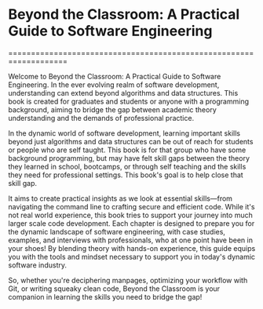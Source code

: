 <!-- #region -->
# Beyond the Classroom: A Practical Guide to Software Engineering

===================================================================

Welcome to Beyond the Classroom: A Practical Guide to Software Engineering. In the ever evolving realm of software development, understanding can extend beyond algorithms and data structures. This book is created for graduates and students or anyone with a programming background, aiming to bridge the gap between academic theory understanding and the demands of professional practice.

In the dynamic world of software development, learning important skills beyond just algorithms and data structures can be out of reach for students or people who are self taught. This book is for that group who have some background programming, but may have felt skill gaps between the theory they learned in school, bootcamps, or through self teaching and the skills they need for professional settings. This book's goal is to help close that skill gap.

It aims to create practical insights as we look at essential skills—from navigating the command line to crafting secure and efficient code. While it's not real world experience, this book tries to support your journey into much larger scale code development. Each chapter is designed to prepare you for the dynamic landscape of software engineering, with case studies, examples, and interviews with professionals, who at one point have been in your shoes! By blending theory with hands-on experience, this guide equips you with the tools and mindset necessary to support you in today's dynamic software industry.

So, whether you're deciphering manpages, optimizing your workflow with Git, or writing squeaky clean code, Beyond the Classroom is your companion in learning the skills you need to bridge the gap!

<!-- #endregion -->